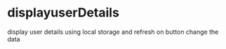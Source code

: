 # displayuserDetails
display user details using local storage and refresh on button change the data
